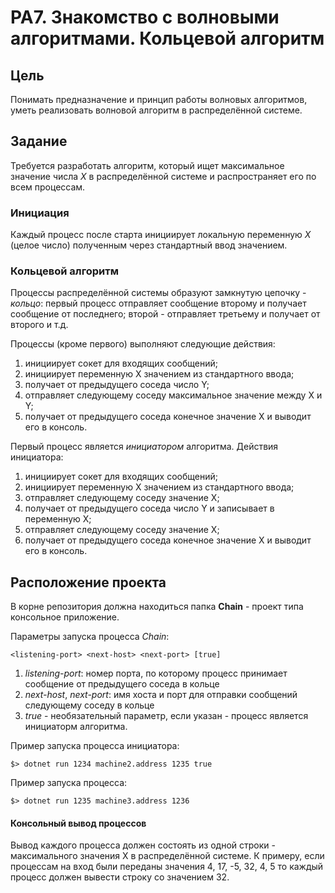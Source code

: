 # PA7. Знакомство с волновыми алгоритмами. Кольцевой алгоритм

## Цель
Понимать предназначение и принцип работы волновых алгоритмов, уметь реализовать волновой алгоритм в распределённой системе.

## Задание

Требуется разработать алгоритм, который ищет максимальное значение числа *X* в распределённой системе и распространяет его по всем процессам.

### Инициация

Каждый процесс после старта инициирует локальную переменную *X* (целое число) полученным через стандартный ввод значением.

### Кольцевой алгоритм

Процессы распределённой системы образуют замкнутую цепочку - *кольцо*: первый процесс отправляет сообщение второму и получает сообщение от последнего; второй - отправляет третьему и получает от второго и т.д.

Процессы (кроме первого) выполняют следующие действия:
1. инициирует сокет для входящих сообщений;
2. инициирует переменную X значением из стандартного ввода;
3. получает от предыдущего соседа число Y;
4. отправляет следующему соседу максимальное значение между X и Y;
5. получает от предыдущего соседа конечное значение X и выводит его в консоль.

Первый процесс является *инициатором* алгоритма.  Действия инициатора:
1. инициирует сокет для входящих сообщений;
2. инициирует переменную X значением из стандартного ввода;
3. отправляет следующему соседу значение X;
4. получает от предыдущего соседа число Y и записывает в переменную X;
5. отправляет следующему соседу значение X;
6. получает от предыдущего соседа конечное значение X и выводит его в консоль.

## Расположение проекта

В корне репозитория должна находиться папка **Chain** - проект типа консольное приложение.

Параметры запуска процесса *Chain*:

```
<listening-port> <next-host> <next-port> [true]
```

1. *listening-port*: номер порта, по которому процесс принимает сообщение от предыдущего соседа в кольце
2. *next-host*, *next-port*: имя хоста и порт для отправки сообщений следующему соседу в кольце
3. *true* - необязательный параметр, если указан - процесс является инициаторм алгоритма.

Пример запуска процесса инициатора:
```
$> dotnet run 1234 machine2.address 1235 true
```

Пример запуска процесса:
```
$> dotnet run 1235 machine3.address 1236
```

#### Консольный вывод процессов

Вывод каждого процесса должен состоять из одной строки - максимального значения X в распределённой системе. 
К примеру, если процессам на вход были переданы значения 4, 17, -5, 32, 4, 5 то каждый процесс должен вывести строку со значением 32.